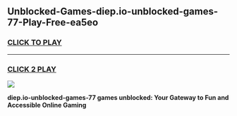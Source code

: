 
## Unblocked-Games-diep.io-unblocked-games-77-Play-Free-ea5eo
<h3>
<a href="https://premium76.site?title=diep.io-unblocked-games-77&ref=10A">CLICK TO PLAY</a></h3>
<hr>

<h3>
<a href="https://premium76.site?title=diep.io-unblocked-games-77&ref=10A">CLICK 2 PLAY</a>
  
</h3>

<a href="https://premium76.site?title=diep.io-unblocked-games-77&ref=10A"><img src="https://clearcache.store/games.png"></a>


**diep.io-unblocked-games-77 games unblocked: Your Gateway to Fun and Accessible Online Gaming**
